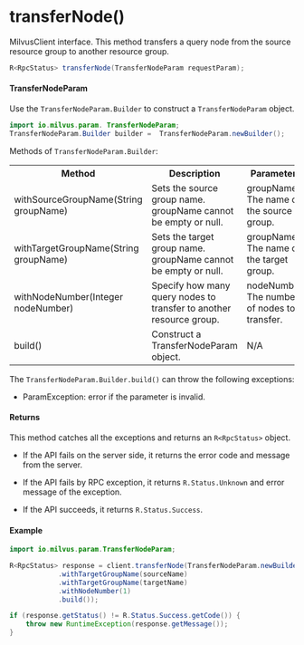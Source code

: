 # transferNode()

MilvusClient interface. This method transfers a query node from the source resource group to another resource group.

```java
R<RpcStatus> transferNode(TransferNodeParam requestParam);
```

#### TransferNodeParam

Use the `TransferNodeParam.Builder` to construct a `TransferNodeParam` object.

```java
import io.milvus.param. TransferNodeParam;
TransferNodeParam.Builder builder =  TransferNodeParam.newBuilder();
```

Methods of `TransferNodeParam.Builder`:

<table>
    <tr>
        <th>Method</th>
        <th>Description</th>
        <th>Parameters</th>
    </tr>
    <tr>
        <td>withSourceGroupName(String groupName)</td>
        <td>Sets the source group name. groupName cannot be empty or null.</td>
        <td>groupName: The name of the source group.</td>
    </tr>
    <tr>
        <td>withTargetGroupName(String groupName)</td>
        <td>Sets the target group name. groupName cannot be empty or null.</td>
        <td>groupName: The name of the target group.</td>
    </tr>
    <tr>
        <td>withNodeNumber(Integer nodeNumber)</td>
        <td>Specify how many query nodes to transfer to another resource group.</td>
        <td>nodeNumber: The number of nodes to transfer.</td>
    </tr>
    <tr>
        <td>build()</td>
        <td>Construct a TransferNodeParam object.</td>
        <td>N/A</td>
    </tr>
</table>

The `TransferNodeParam.Builder.build()` can throw the following exceptions:

- ParamException: error if the parameter is invalid.

#### Returns

This method catches all the exceptions and returns an `R<RpcStatus>` object.

- If the API fails on the server side, it returns the error code and message from the server.

- If the API fails by RPC exception, it returns `R.Status.Unknown` and error message of the exception.

- If the API succeeds, it returns `R.Status.Success`.

#### Example

```java
import io.milvus.param.TransferNodeParam;

R<RpcStatus> response = client.transferNode(TransferNodeParam.newBuilder()
            .withTargetGroupName(sourceName)
            .withTargetGroupName(targetName)
            .withNodeNumber(1)
            .build());

if (response.getStatus() != R.Status.Success.getCode()) {
    throw new RuntimeException(response.getMessage());
}
```
